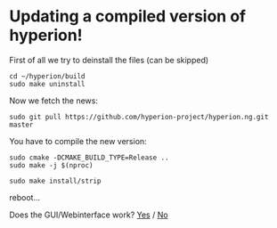# Updating a compiled version of hyperion!

First of all we try to deinstall the files (can be skipped) 


<pre><code>cd ~/hyperion/build
sudo make uninstall</code></pre>

Now we fetch the news:

<pre><code>sudo git pull https://github.com/hyperion-project/hyperion.ng.git master</code></pre>

You have to compile the new version:

<pre><code>sudo cmake -DCMAKE_BUILD_TYPE=Release ..
sudo make -j $(nproc)</code></pre>

<pre><code>sudo make install/strip</code></pre>

reboot... 

Does the GUI/Webinterface work?  [Yes](/txt/congratulation.md#Congratulations) / [No](/txt/service.md#checking-for-a-working-installation) 
